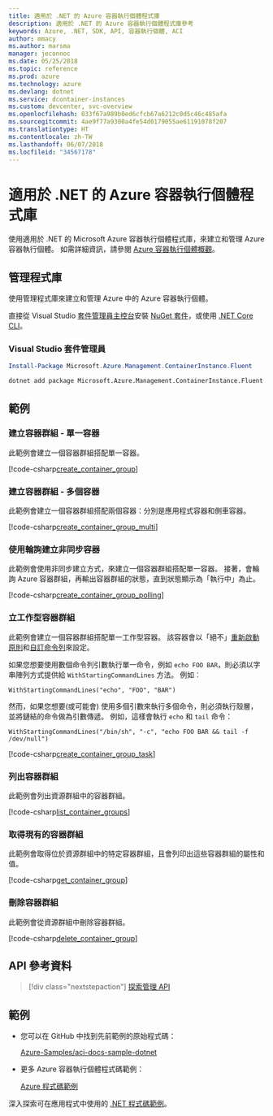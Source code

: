 ```yaml
---
title: 適用於 .NET 的 Azure 容器執行個體程式庫
description: 適用於 .NET 的 Azure 容器執行個體程式庫參考
keywords: Azure, .NET, SDK, API, 容器執行個體, ACI
author: mmacy
ms.author: marsma
manager: jeconnoc
ms.date: 05/25/2018
ms.topic: reference
ms.prod: azure
ms.technology: azure
ms.devlang: dotnet
ms.service: dcontainer-instances
ms.custom: devcenter, svc-overview
ms.openlocfilehash: 033f67a989b0ed6cfcb67a6212c0d5c46c485afa
ms.sourcegitcommit: 4ae9f77a9300a4fe54d0179055ae61191078f207
ms.translationtype: HT
ms.contentlocale: zh-TW
ms.lasthandoff: 06/07/2018
ms.locfileid: "34567178"
---
```

# <a name="azure-container-instances-libraries-for-net"></a>適用於 .NET 的 Azure 容器執行個體程式庫

使用適用於 .NET 的 Microsoft Azure 容器執行個體程式庫，來建立和管理 Azure 容器執行個體。 如需詳細資訊，請參閱 [Azure 容器執行個體概觀](/azure/container-instances/container-instances-overview)。

## <a name="management-library"></a>管理程式庫

使用管理程式庫來建立和管理 Azure 中的 Azure 容器執行個體。

直接從 Visual Studio [套件管理員主控台][PackageManager]安裝 [NuGet 套件](https://www.nuget.org/packages/Microsoft.Azure.Management.ContainerInstance.Fluent)，或使用 [.NET Core CLI][DotNetCLI]。

### <a name="visual-studio-package-manager"></a>Visual Studio 套件管理員

```powershell
Install-Package Microsoft.Azure.Management.ContainerInstance.Fluent
```

```bash
dotnet add package Microsoft.Azure.Management.ContainerInstance.Fluent
```

## <a name="examples"></a>範例

### <a name="create-container-group---single-container"></a>建立容器群組 - 單一容器

此範例會建立一個容器群組搭配單一容器。

<!-- SOURCE REPO: https://github.com/Azure-Samples/aci-docs-sample-dotnet -->
[!code-csharp[create_container_group](~/aci-docs-sample-dotnet/Program.cs#create_container_group "Create single-container group")]

### <a name="create-container-group---multiple-containers"></a>建立容器群組 - 多個容器

此範例會建立一個容器群組搭配兩個容器：分別是應用程式容器和側車容器。

<!-- SOURCE REPO: https://github.com/Azure-Samples/aci-docs-sample-dotnet -->
[!code-csharp[create_container_group_multi](~/aci-docs-sample-dotnet/Program.cs#create_container_group_multi "Create multi-container group")]

### <a name="asynchronous-container-create-with-polling"></a>使用輪詢建立非同步容器

此範例會使用非同步建立方式，來建立一個容器群組搭配單一容器。 接著，會輪詢 Azure 容器群組，再輸出容器群組的狀態，直到狀態顯示為「執行中」為止。

<!-- SOURCE REPO: https://github.com/Azure-Samples/aci-docs-sample-dotnet -->
[!code-csharp[create_container_group_polling](~/aci-docs-sample-dotnet/Program.cs#create_container_group_polling "Create single-container group with async and polling")]

### <a name="create-task-based-container-group"></a>立工作型容器群組

此範例會建立一個容器群組搭配單一工作型容器。 該容器會以「絕不」[重新啟動原則](/azure/container-instances/container-instances-restart-policy)和[自訂命令列](/azure/container-instances/container-instances-restart-policy#command-line-override)來設定。

如果您想要使用數個命令列引數執行單一命令，例如 `echo FOO BAR`，則必須以字串陣列方式提供給 `WithStartingCommandLines` 方法。 例如︰

`WithStartingCommandLines("echo", "FOO", "BAR")`

然而，如果您想要(或可能會) 使用多個引數來執行多個命令，則必須執行殼層，並將鏈結的命令做為引數傳遞。 例如，這樣會執行 `echo` 和 `tail` 命令：

`WithStartingCommandLines("/bin/sh", "-c", "echo FOO BAR && tail -f /dev/null")`

<!-- SOURCE REPO: https://github.com/Azure-Samples/aci-docs-sample-dotnet -->
[!code-csharp[create_container_group_task](~/aci-docs-sample-dotnet/Program.cs#create_container_group_task "Run a task-based container")]

### <a name="list-container-groups"></a>列出容器群組

此範例會列出資源群組中的容器群組。

<!-- SOURCE REPO: https://github.com/Azure-Samples/aci-docs-sample-dotnet -->
[!code-csharp[list_container_groups](~/aci-docs-sample-dotnet/Program.cs#list_container_groups "List container groups")]

### <a name="get-an-existing-container-group"></a>取得現有的容器群組

此範例會取得位於資源群組中的特定容器群組，且會列印出這些容器群組的屬性和值。

<!-- SOURCE REPO: https://github.com/Azure-Samples/aci-docs-sample-dotnet -->
[!code-csharp[get_container_group](~/aci-docs-sample-dotnet/Program.cs#get_container_group "Get container group")]

### <a name="delete-a-container-group"></a>刪除容器群組

此範例會從資源群組中刪除容器群組。

<!-- SOURCE REPO: https://github.com/Azure-Samples/aci-docs-sample-dotnet -->
[!code-csharp[delete_container_group](~/aci-docs-sample-dotnet/Program.cs#delete_container_group "Delete container group")]

## <a name="api-reference"></a>API 參考資料

> [!div class="nextstepaction"]
> [探索管理 API](/dotnet/api/overview/azure/containerinstances/management)

## <a name="samples"></a>範例

* 您可以在 GitHub 中找到先前範例的原始程式碼：

  [Azure-Samples/aci-docs-sample-dotnet][aci-docs-sample-dotnet]

* 更多 Azure 容器執行個體程式碼範例：

  [Azure 程式碼範例][samples]

深入探索可在應用程式中使用的 [.NET 程式碼範例](https://azure.microsoft.com/resources/samples/?platform=dotnet)。

[PackageManager]: https://docs.microsoft.com/nuget/tools/package-manager-console
[DotNetCLI]: https://docs.microsoft.com/dotnet/core/tools/dotnet-add-package
[samples]: https://azure.microsoft.com/resources/samples/?sort=0&term=ACI
[aci-docs-sample-dotnet]: https://github.com/Azure-Samples/aci-docs-sample-dotnet
